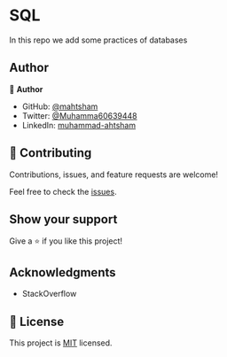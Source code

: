 # SQL
In this repo we add some practices of databases 

## Author

👤 **Author**

- GitHub: [@mahtsham](https://github.com/mahtsham)
- Twitter: [@Muhamma60639448](https://twitter.com/Muhamma60639448)
- LinkedIn: [muhammad-ahtsham](https://linkedin.com/in/muhammad-ahtsham)

## 🤝 Contributing

Contributions, issues, and feature requests are welcome!

Feel free to check the [issues](https://github.com/mahtsham/SQL/issues).

## Show your support

Give a ⭐️ if you like this project!

## Acknowledgments

- StackOverflow

## 📝 License

This project is [MIT](https://opensource.org/licenses/MIT) licensed.
